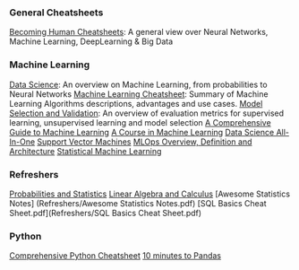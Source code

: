 ### General Cheatsheets

[Becoming Human Cheatsheets](General/BecomingHumanCheatSheets.pdf): A general view over Neural Networks, Machine Learning, DeepLearning & Big Data



### Machine Learning

[Data Science](Machine&#x20;Learning/Data&#x20;Science&#x20;Cheatsheet.pdf"): An overview on Machine Learning, from probabilities to Neural Networks
[Machine Learning Cheatsheet](Machine&#x20;Learning/Machine&#x20;Learning&#x20;Cheatsheet.pdf): Summary	of Machine Learning Algorithms descriptions, advantages and use cases.
[Model Selection and Validation](Machine&#x20;Learning/Model&#x20;Selection&#x20;and&#x20;Validation.pdf): An overview of evaluation metrics for supervised learning, unsupervised learning and model selection
[A Comprehensive Guide to Machine Learning](<Machine Learning/A Comprehensive Guide to Machine Learning.pdf>)
[A Course in Machine Learning](<Machine Learning/A Course in Machine Learning.pdf>)
[Data Science All-In-One](<Machine Learning/Data Science All-In-One.pdf>)
[Support Vector Machines](<Support Vector Machines.pdf>)
[MLOps Overview, Definition and Architecture](<MLOps Overview, Definition and Architecture.pdf>)
[Statistical Machine Learning](<Statistical Machine Learning.pdf>)

### Refreshers

[Probabilities and Statistics](Refreshers/Probabilities&#x20;and&#x20;Statistics.pdf)
[Linear Algebra and Calculus](Refreshers/Linear&#x20;Algebra&#x20;and&#x20;Calculus.pdf)
[Awesome Statistics Notes] (Refreshers/Awesome Statistics Notes.pdf)
[SQL Basics Cheat Sheet.pdf](Refreshers/SQL Basics Cheat Sheet.pdf)

### Python

[Comprehensive Python Cheatsheet](Comprehensive&#x20;Python&#x20;Cheatsheet.pdf)
[10 minutes to Pandas](Python/Pandas.pdf)


